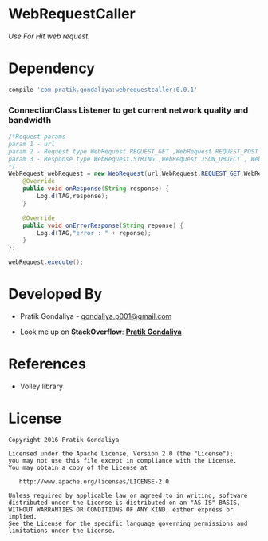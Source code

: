 # WebRequestCaller

*Use For Hit web request.*

Dependency
==========
```groovy
compile 'com.pratik.gondaliya:webrequestcaller:0.0.1'
```

### ConnectionClass Listener to get current network quality and bandwidth
```java
/*Request params
param 1 - url 
param 2 - Request type WebRequest.REQUEST_GET ,WebRequest.REQUEST_POST , WebRequest.REQUEST_PUT, WebRequest.REQUEST_DELETE
param 3 - Response type WebRequest.STRING ,WebRequest.JSON_OBJECT , WebRequesT.JSON_ARRAY (outputed value)
*/
WebRequest webRequest = new WebRequest(url,WebRequest.REQUEST_GET,WebRequest.JSON_OBJECT){
    @Override
    public void onResponse(String response) {
        Log.d(TAG,response);
    }

    @Override
    public void onErrorResponse(String reponse) {
        Log.d(TAG,"error : " + reponse);
    }
};

webRequest.execute();
```

Developed By
============

* Pratik Gondaliya - <gondaliya.p001@gmail.com>
 - Look me up on **StackOverflow**: [**Pratik Gondaliya**](http://stackoverflow.com/users/5944999/pratik-gondaliya)


References
==========
* Volley library

License
=======

    Copyright 2016 Pratik Gondaliya

    Licensed under the Apache License, Version 2.0 (the "License");
    you may not use this file except in compliance with the License.
    You may obtain a copy of the License at

       http://www.apache.org/licenses/LICENSE-2.0

    Unless required by applicable law or agreed to in writing, software
    distributed under the License is distributed on an "AS IS" BASIS,
    WITHOUT WARRANTIES OR CONDITIONS OF ANY KIND, either express or implied.
    See the License for the specific language governing permissions and
    limitations under the License.
